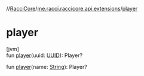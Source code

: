 //[RacciCore](../../index.md)/[me.racci.raccicore.api.extensions](index.md)/[player](player.md)

# player

[jvm]\
fun [player](player.md)(uuid: [UUID](https://docs.oracle.com/javase/8/docs/api/java/util/UUID.html)): Player?

fun [player](player.md)(name: [String](https://kotlinlang.org/api/latest/jvm/stdlib/kotlin/-string/index.html)): Player?
